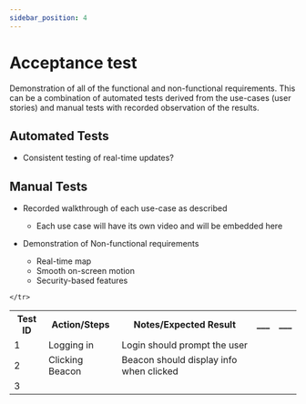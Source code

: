 ```yaml
---
sidebar_position: 4
---
```

# Acceptance test

Demonstration of all of the functional and non-functional requirements. This can be a combination of automated tests derived from the use-cases (user stories) and manual tests with recorded observation of the results.

## Automated Tests
 - Consistent testing of real-time updates?

## Manual Tests
 - Recorded walkthrough of each use-case as described
    - Each use case will have its own video and will be embedded here

 - Demonstration of Non-functional requirements
    - Real-time map
    - Smooth on-screen motion
    - Security-based features


<table>
    <tr>
    <th>Test ID</th>
    <th>Action/Steps</th>
    <th>Notes/Expected Result</th>
    <th>___</th>
    <th>___</th>
    </tr>
    <tr>
        <td>1</td>
        <td>Logging in</td>
        <td>Login should prompt the user</td>
    </tr>
    <tr>
        <td>2</td>
        <td>Clicking Beacon</td>
        <td>Beacon should display info when clicked</td>
    </tr>
    <tr>
        <td>3</td>
        
    </tr>
</table>


